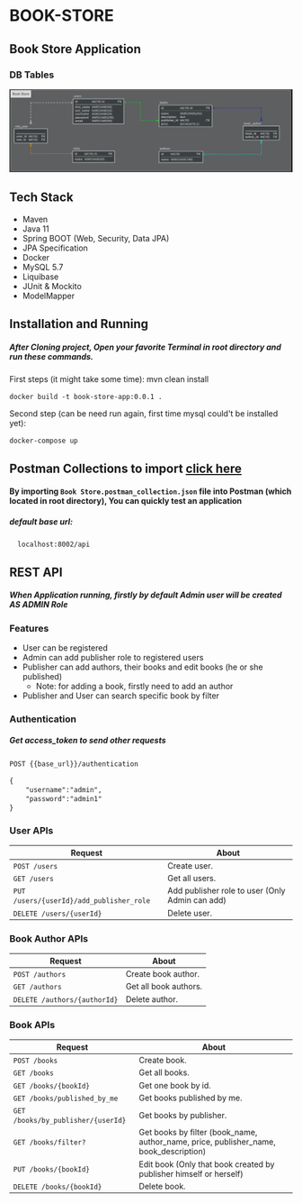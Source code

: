 # BOOK-STORE
## Book Store Application

### DB Tables
![DB Image 1](https://github.com/qametmammadli/book-store/blob/master/book-store-DATABASE.PNG)

## Tech Stack
- Maven
- Java 11
- Spring BOOT (Web, Security, Data JPA)
- JPA Specification
- Docker
- MySQL 5.7
- Liquibase
- JUnit & Mockito
- ModelMapper


## Installation and Running
##### After Cloning project, Open your favorite Terminal in root directory and run these commands.
First steps (it might take some time):
    mvn clean install

    docker build -t book-store-app:0.0.1 .
 Second step (can be need run again, first time mysql could't be installed yet):

    docker-compose up
    
## Postman Collections to import [click here](https://github.com/qametmammadli/book-store/blob/master/Book%20Store.postman_collection.json)
#### By importing `Book Store.postman_collection.json` file into Postman (which located in root directory),  You can quickly test an application 

##### default base url: 
      
      localhost:8002/api
     
## REST API
##### When Application running, firstly by default Admin user will be created AS ADMIN Role

### Features

- User can be registered
- Admin can add publisher role to registered users
- Publisher can add authors, their books and edit books (he or she published)
  * Note: for adding a book, firstly need to add an author 
- Publisher and User can search specific book by filter

### Authentication
##### Get access_token to send other requests
`POST {{base_url}}/authentication`

``` 
{
    "username":"admin",
    "password":"admin1"
}
```      

### User APIs

| Request | About |
| ------ | ----------- |
| `POST /users`  | Create user. |
| `GET /users` | Get all users. |
| `PUT /users/{userId}/add_publisher_role`| Add publisher role to user (Only Admin can add) |
| `DELETE /users/{userId}` | Delete user. |


### Book Author APIs

| Request | About |
| ------ | ----------- |
| `POST /authors`  | Create book author. |
| `GET /authors` | Get all book authors. |
| `DELETE /authors/{authorId}` | Delete author. |

### Book APIs

| Request | About |
| ------ | ----------- |
| `POST /books`  | Create book. |
| `GET /books` | Get all books. |
| `GET /books/{bookId}` | Get one book by id. |
| `GET /books/published_by_me` | Get books published by me. |
| `GET /books/by_publisher/{userId}` | Get books by publisher. |
| `GET /books/filter?` | Get books by filter (book_name, author_name, price, publisher_name, book_description) |
| `PUT /books/{bookId}`| Edit book (Only that book created by publisher himself or herself) |
| `DELETE /books/{bookId}` | Delete book. |
    


    

